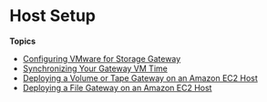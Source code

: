 # Host Setup<a name="resource-vm-setup"></a>

**Topics**
+ [Configuring VMware for Storage Gateway](configure-vmware.md)
+ [Synchronizing Your Gateway VM Time](MaintenanceTimeSync-hyperv.md)
+ [Deploying a Volume or Tape Gateway on an Amazon EC2 Host](ec2-gateway-common.md)
+ [Deploying a File Gateway on an Amazon EC2 Host](ec2-gateway-file.md)